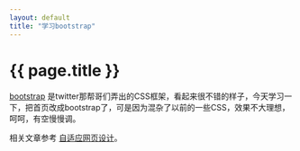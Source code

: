 ```yaml
---
layout: default
title: "学习bootstrap"
---
```


# {{ page.title }}

[bootstrap](http://twitter.github.com/bootstrap/index.html) 是twitter那帮哥们弄出的CSS框架，看起来很不错的样子，今天学习一下，把首页改成bootstrap了，可是因为混杂了以前的一些CSS，效果不大理想，呵呵，有空慢慢调。

相关文章参考 [自适应网页设计](http://www.ruanyifeng.com/blog/2012/05/responsive_web_design.html)。

